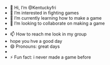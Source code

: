 - 👋 Hi, I’m @Kentuckyfri
- 👀 I’m interested in fighting games
- 🌱 I’m currently learning how to make a game
- 💞️ I’m looking to collaborate on making a game
- 
- 📫 How to reach me look in my group
- hope you hve a good day
- 😄 Pronouns: great days
- 
- ⚡ Fun fact: i never made a game before

<!---
Kentuckyfri/Kentuckyfri is a ✨ special ✨ repository because its `README.md` (this file) appears on your GitHub profile.
You can click the Preview link to take a look at your changes.
--->

